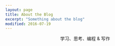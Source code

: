 ```yaml
---
layout: page
title: About the Blog
excerpt: "Something about the blog"
modified: 2016-07-19
---
```


<p align = "center">学习、思考、编程 & 写作</p>

